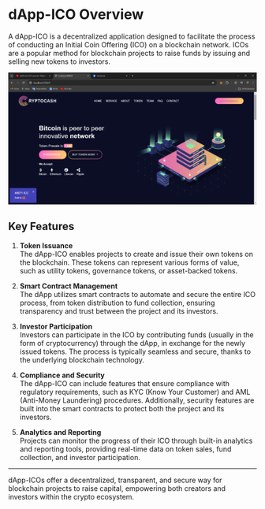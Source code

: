 # dApp-ICO Overview

A dApp-ICO is a decentralized application designed to facilitate the process of conducting an Initial Coin Offering (ICO) on a blockchain network. ICOs are a popular method for blockchain projects to raise funds by issuing and selling new tokens to investors.

![ico project](https://github.com/faridanangs/my-portfolio/blob/main/public/projects/defi-ico.webp)
## Key Features

1. **Token Issuance**  
   The dApp-ICO enables projects to create and issue their own tokens on the blockchain. These tokens can represent various forms of value, such as utility tokens, governance tokens, or asset-backed tokens.

2. **Smart Contract Management**  
   The dApp utilizes smart contracts to automate and secure the entire ICO process, from token distribution to fund collection, ensuring transparency and trust between the project and its investors.

3. **Investor Participation**  
   Investors can participate in the ICO by contributing funds (usually in the form of cryptocurrency) through the dApp, in exchange for the newly issued tokens. The process is typically seamless and secure, thanks to the underlying blockchain technology.

4. **Compliance and Security**  
   The dApp-ICO can include features that ensure compliance with regulatory requirements, such as KYC (Know Your Customer) and AML (Anti-Money Laundering) procedures. Additionally, security features are built into the smart contracts to protect both the project and its investors.

5. **Analytics and Reporting**  
   Projects can monitor the progress of their ICO through built-in analytics and reporting tools, providing real-time data on token sales, fund collection, and investor participation.

---

dApp-ICOs offer a decentralized, transparent, and secure way for blockchain projects to raise capital, empowering both creators and investors within the crypto ecosystem.
